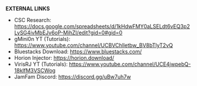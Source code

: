**EXTERNAL LINKS**

- CSC Research: https://docs.google.com/spreadsheets/d/1kHdwFMY0aLSELdt6vEQ3p2LySG4ivMbEJv6oP-MihZI/edit?gid=0#gid=0
- gMini0n YT (Tutorials): https://www.youtube.com/channel/UCBVChlletbw_BV8bTlyT2vQ
- Bluestacks Download: https://www.bluestacks.com/
- Horion Injector: https://horion.download/
- VirisRJ YT (Tutorials): https://www.youtube.com/channel/UCE4jwpebQ-18klfM3VSCWog
- JamFam Discord: https://discord.gg/uBw7uh7w
